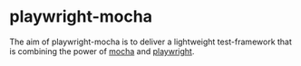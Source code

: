 # playwright-mocha

<!-- badges: start -->

<!-- badges: end -->

The aim of playwright-mocha is to deliver a lightweight test-framework that is combining the power of [mocha](https://mochajs.org/) and [playwright](https://playwright.dev/). 
